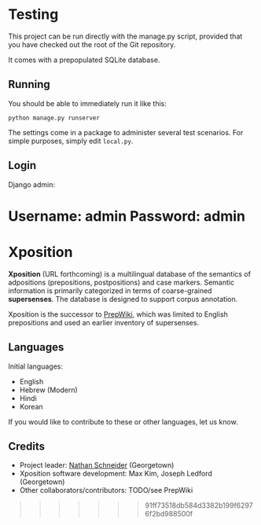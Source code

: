 Testing
===========

This project can be run directly with the manage.py script, provided
that you have checked out the root of the Git repository.

It comes with a prepopulated SQLite database.

Running
-------

You should be able to immediately run it like this:

    python manage.py runserver

The settings come in a package to administer several test scenarios. For simple purposes, simply edit `local.py`.

Login
-----

Django admin:

Username: admin
Password: admin
=======
# Xposition

__Xposition__ (URL forthcoming) is a multilingual database of the semantics of adpositions (prepositions, postpositions) and case markers.
Semantic information is primarily categorized in terms of coarse-grained __supersenses__. 
The database is designed to support corpus annotation.

Xposition is the successor to [PrepWiki](http://demo.ark.cs.cmu.edu/PrepWiki/), which was limited to English prepositions
and used an earlier inventory of supersenses.

## Languages

Initial languages:

* English
* Hebrew (Modern)
* Hindi
* Korean

If you would like to contribute to these or other languages, let us know.

## Credits

* Project leader: [Nathan Schneider](http://nathan.cl) (Georgetown)
* Xposition software development: Max Kim, Joseph Ledford (Georgetown)
* Other collaborators/contributors: TODO/see PrepWiki
>>>>>>> 91ff73518db584d3382b199f62976f2bd988500f
